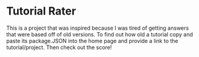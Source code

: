 # Tutorial Rater
This is a project that was inspired because I was tired of getting answers that were based off of old versions. To find out how old a tutorial copy and paste its package.JSON into the home page and provide a link to the tutorial/project. Then check out the score!


